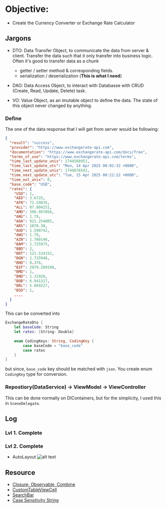 # Objective: 

* Create the Currency Converter or Exchange Rate Calculator

## Jargons
* DTO: Data Transfer Object, to communicate the data from server & client. Transfer the data such that it only transfer into business logic. Often it's good to transfer data as a chunk
    - getter / setter method & corresponding fields.
    - serialization / deserialization (**This is what I need**)

* DAO: Data Access Object, to interact with Databasse with CRUD (Create, Read, Update, Delete) task.

* VO: Value Object, as an imutable object to define the data. The state of this object never changed by anything.

### Define 
The one of the data response that I will get from server would be following:

```json
{
  "result": "success",
  "provider": "https://www.exchangerate-api.com",
  "documentation": "https://www.exchangerate-api.com/docs/free",
  "terms_of_use": "https://www.exchangerate-api.com/terms",
  "time_last_update_unix": 1744588952,
  "time_last_update_utc": "Mon, 14 Apr 2025 00:02:32 +0000",
  "time_next_update_unix": 1744676542,
  "time_next_update_utc": "Tue, 15 Apr 2025 00:22:22 +0000",
  "time_eol_unix": 0,
  "base_code": "USD",
  "rates": {
    "USD": 1,
    "AED": 3.6725,
    "AFN": 72.59835,
    "ALL": 87.804251,
    "AMD": 390.997056,
    "ANG": 1.79,
    "AOA": 921.254005,
    "ARS": 1078.38,
    "AUD": 1.590742,
    "AWG": 1.79,
    "AZN": 1.700146,
    "BAM": 1.725975,
    "BBD": 2,
    "BDT": 121.534152,
    "BGN": 1.725946,
    "BHD": 0.376,
    "BIF": 2979.209199,
    "BMD": 1,
    "BND": 1.31928,
    "BOB": 6.941317,
    "BRL": 5.869227,
    "BSD": 1,
    ....
  }
}
```

This can be converted into

```swift
ExchangeRateDto {
    let baseCode: String
    let rates: [String: Double]
    
    enum CodingKeys: String, CodingKey {
        case baseCode = "base_code"
        case rates
    }
}
```

but since, `base_code` key should be matched with `json`. You create enum `CodingKey` type for conversion.

### Repostiory(DataService) -> ViewModel -> ViewController
This can be done normally on DIContainers, but for the simplicity, I used this in `SceneDelegate`.

## Log
### Lvl 1. Complete

### Lvl 2. Complete
* AutoLayout
![alt text](<Resource/Screen Recording 2025-04-17 at 1.16.52 AM.gif>)


## Resource
* [Closure, Observable, Combine](https://ios-daniel-yang.tistory.com/entry/iOSSwift-Data-Binding%EC%97%90-%EB%8C%80%ED%95%98%EC%97%AC-%EC%95%8C%EC%95%84%EB%B3%B4%EC%9E%90-Closure-Observable-Combine-MVVM)
* [CustomTableViewCell](https://ios-development.tistory.com/1753)
* [SearchBar](https://zeddios.tistory.com/1196)
* [Case Sensitivity String](https://zeddios.tistory.com/463)